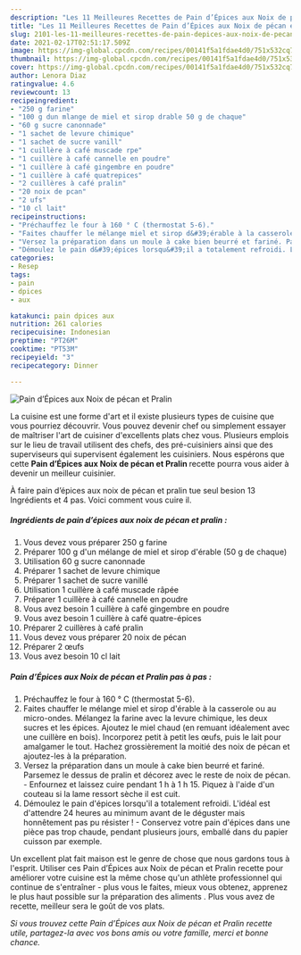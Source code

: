 ```yaml
---
description: "Les 11 Meilleures Recettes de Pain d’Épices aux Noix de pécan et Pralin"
title: "Les 11 Meilleures Recettes de Pain d’Épices aux Noix de pécan et Pralin"
slug: 2101-les-11-meilleures-recettes-de-pain-depices-aux-noix-de-pecan-et-pralin
date: 2021-02-17T02:51:17.509Z
image: https://img-global.cpcdn.com/recipes/00141f5a1fdae4d0/751x532cq70/pain-depices-aux-noix-de-pecan-et-pralin-photo-principale-de-la-recette.jpg
thumbnail: https://img-global.cpcdn.com/recipes/00141f5a1fdae4d0/751x532cq70/pain-depices-aux-noix-de-pecan-et-pralin-photo-principale-de-la-recette.jpg
cover: https://img-global.cpcdn.com/recipes/00141f5a1fdae4d0/751x532cq70/pain-depices-aux-noix-de-pecan-et-pralin-photo-principale-de-la-recette.jpg
author: Lenora Diaz
ratingvalue: 4.6
reviewcount: 13
recipeingredient:
- "250 g farine"
- "100 g dun mlange de miel et sirop drable 50 g de chaque"
- "60 g sucre canonnade"
- "1 sachet de levure chimique"
- "1 sachet de sucre vanill"
- "1 cuillère à café muscade rpe"
- "1 cuillère à café cannelle en poudre"
- "1 cuillère à café gingembre en poudre"
- "1 cuillère à café quatrepices"
- "2 cuillères à café pralin"
- "20 noix de pcan"
- "2 ufs"
- "10 cl lait"
recipeinstructions:
- "Préchauffez le four à 160 ° C (thermostat 5-6)."
- "Faites chauffer le mélange miel et sirop d&#39;érable à la casserole ou au micro-ondes. Mélangez la farine avec la levure chimique, les deux sucres et les épices. Ajoutez le miel chaud (en remuant idéalement avec une cuillère en bois). Incorporez petit à petit les œufs, puis le lait pour amalgamer le tout. Hachez grossièrement la moitié des noix de pécan et ajoutez-les à la préparation."
- "Versez la préparation dans un moule à cake bien beurré et fariné. Parsemez le dessus de pralin et décorez avec le reste de noix de pécan. Enfournez et laissez cuire pendant 1 h à 1 h 15. Piquez à l&#39;aide d&#39;un couteau si la lame ressort sèche il est cuit."
- "Démoulez le pain d&#39;épices lorsqu&#39;il a totalement refroidi. L&#39;idéal est d&#39;attendre 24 heures au minimum avant de le déguster mais honnêtement pas pu résister ! Conservez votre pain d&#39;épices dans une pièce pas trop chaude, pendant plusieurs jours, emballé dans du papier cuisson par exemple."
categories:
- Resep
tags:
- pain
- dpices
- aux

katakunci: pain dpices aux 
nutrition: 261 calories
recipecuisine: Indonesian
preptime: "PT26M"
cooktime: "PT53M"
recipeyield: "3"
recipecategory: Dinner

---
```



![Pain d’Épices aux Noix de pécan et Pralin](https://img-global.cpcdn.com/recipes/00141f5a1fdae4d0/751x532cq70/pain-depices-aux-noix-de-pecan-et-pralin-photo-principale-de-la-recette.jpg)

La cuisine est une forme d'art et il existe plusieurs types de cuisine que vous pourriez découvrir. Vous pouvez devenir chef ou simplement essayer de maîtriser l'art de cuisiner d'excellents plats chez vous. Plusieurs emplois sur le lieu de travail utilisent des chefs, des pré-cuisiniers ainsi que des superviseurs qui supervisent également les cuisiniers. Nous espérons que cette <strong> Pain d’Épices aux Noix de pécan et Pralin </strong> recette pourra vous aider à devenir un meilleur cuisinier.

<!--inarticleads1-->

À faire pain d’épices aux noix de pécan et pralin tue seul besion 13 Ingrédients et 4 pas. Voici comment vous cuire il.

##### Ingrédients de pain d’épices aux noix de pécan et pralin :

1. Vous devez vous préparer 250 g farine
1. Préparer 100 g d&#39;un mélange de miel et sirop d&#39;érable (50 g de chaque)
1. Utilisation 60 g sucre canonnade
1. Préparer 1 sachet de levure chimique
1. Préparer 1 sachet de sucre vanillé
1. Utilisation 1 cuillère à café muscade râpée
1. Préparer 1 cuillère à café cannelle en poudre
1. Vous avez besoin 1 cuillère à café gingembre en poudre
1. Vous avez besoin 1 cuillère à café quatre-épices
1. Préparer 2 cuillères à café pralin
1. Vous devez vous préparer 20 noix de pécan
1. Préparer 2 œufs
1. Vous avez besoin 10 cl lait




<!--inarticleads2-->

##### Pain d’Épices aux Noix de pécan et Pralin pas à pas :

1. Préchauffez le four à 160 ° C (thermostat 5-6).
1. Faites chauffer le mélange miel et sirop d&#39;érable à la casserole ou au micro-ondes. Mélangez la farine avec la levure chimique, les deux sucres et les épices. Ajoutez le miel chaud (en remuant idéalement avec une cuillère en bois). Incorporez petit à petit les œufs, puis le lait pour amalgamer le tout. Hachez grossièrement la moitié des noix de pécan et ajoutez-les à la préparation.
1. Versez la préparation dans un moule à cake bien beurré et fariné. Parsemez le dessus de pralin et décorez avec le reste de noix de pécan. - Enfournez et laissez cuire pendant 1 h à 1 h 15. Piquez à l&#39;aide d&#39;un couteau si la lame ressort sèche il est cuit.
1. Démoulez le pain d&#39;épices lorsqu&#39;il a totalement refroidi. L&#39;idéal est d&#39;attendre 24 heures au minimum avant de le déguster mais honnêtement pas pu résister ! - Conservez votre pain d&#39;épices dans une pièce pas trop chaude, pendant plusieurs jours, emballé dans du papier cuisson par exemple.




<!--inarticleads1-->

<p>
Un excellent plat fait maison est le genre de chose que nous gardons tous à l'esprit. Utiliser ces Pain d’Épices aux Noix de pécan et Pralin recette pour améliorer votre cuisine est la même chose qu'un athlète professionnel qui continue de s'entraîner - plus vous le faites, mieux vous obtenez, apprenez le plus haut possible sur la préparation des aliments . Plus vous avez de recette, meilleur sera le goût de vos plats.
</p>

<p>
<i>Si vous trouvez cette Pain d’Épices aux Noix de pécan et Pralin recette utile, partagez-la avec vos bons amis ou votre famille, merci et bonne chance.</i>
</p>
